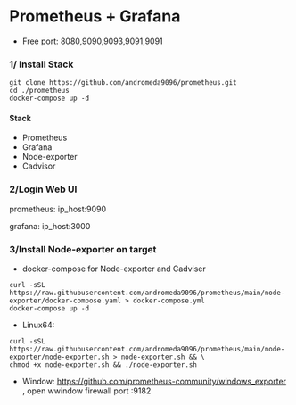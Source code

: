 # Prometheus + Grafana
- Free port: 8080,9090,9093,9091,9091

### 1/ Install Stack
```
git clone https://github.com/andromeda9096/prometheus.git
cd ./prometheus
docker-compose up -d 
```
#### Stack
- Prometheus
- Grafana
- Node-exporter
- Cadvisor

### 2/Login Web UI

prometheus: ip_host:9090

grafana: ip_host:3000

### 3/Install Node-exporter on target

- docker-compose for Node-exporter and Cadviser

```
curl -sSL https://raw.githubusercontent.com/andromeda9096/prometheus/main/node-exporter/docker-compose.yaml > docker-compose.yml
docker-compose up -d 
```

- Linux64:

```
curl -sSL https://raw.githubusercontent.com/andromeda9096/prometheus/main/node-exporter/node-exporter.sh > node-exporter.sh && \
chmod +x node-exporter.sh && ./node-exporter.sh 
```

- Window: https://github.com/prometheus-community/windows_exporter , open wwindow firewall port :9182







